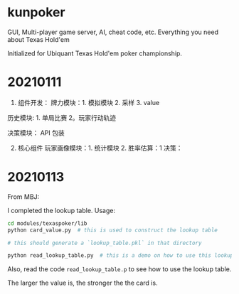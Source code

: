 # kunpoker
GUI, Multi-player game server, AI, cheat code, etc. Everything you need about Texas Hold'em

Initialized for Ubiquant Texas Hold'em poker championship.

# 20210111
1. 组件开发：
  牌力模块：1. 模拟模块 2. 采样 3. value 
 
  历史模块: 1. 单局比赛 2。玩家行动轨迹 

  决策模块： API 包装 
  
2. 核心组件
  玩家画像模块：1. 统计模块 2.
  胜率估算：1
  决策：

# 20210113

From MBJ:

I completed the lookup table. Usage:

``` bash
cd modules/texaspoker/lib
python card_value.py  # this is used to construct the lookup table

# this should generate a `lookup_table.pkl` in that directory

python read_lookup_table.py  # this is a demo on how to use this lookup table
```

Also, read the code `read_lookup_table.p` to see how to use the lookup table.

The larger the value is, the stronger the the card is.
 

